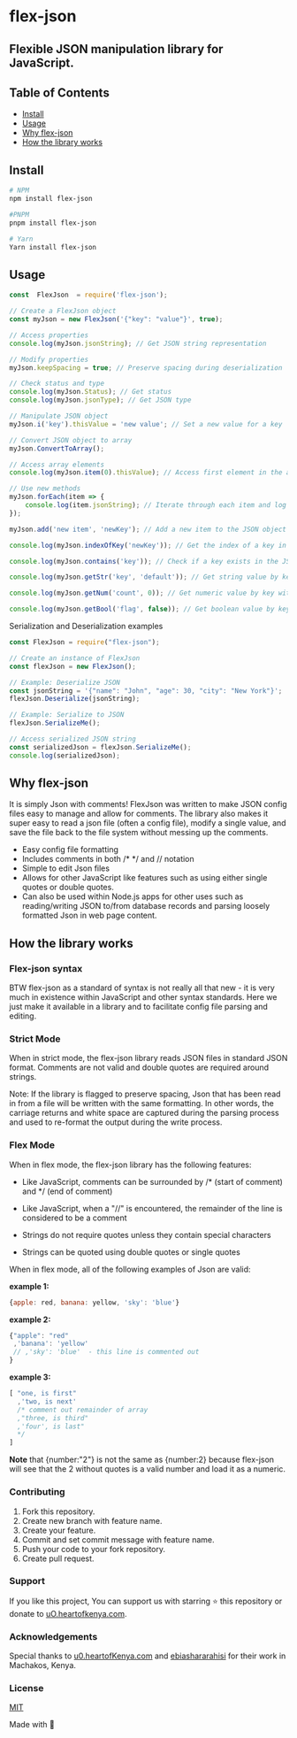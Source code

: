 # flex-json

## Flexible JSON manipulation library for JavaScript.

## Table of Contents

- [Install](#install)
- [Usage](#usage)
- [Why flex-json](#why-flex-json)
- [How the library works](#how-the-library-works)

## Install

```bash
# NPM
npm install flex-json

#PNPM
pnpm install flex-json

# Yarn
Yarn install flex-json

```

## Usage

```javascript
const  FlexJson  = require('flex-json');

// Create a FlexJson object
const myJson = new FlexJson('{"key": "value"}', true);

// Access properties
console.log(myJson.jsonString); // Get JSON string representation

// Modify properties
myJson.keepSpacing = true; // Preserve spacing during deserialization

// Check status and type
console.log(myJson.Status); // Get status
console.log(myJson.jsonType); // Get JSON type

// Manipulate JSON object
myJson.i('key').thisValue = 'new value'; // Set a new value for a key

// Convert JSON object to array
myJson.ConvertToArray();

// Access array elements
console.log(myJson.item(0).thisValue); // Access first element in the array

// Use new methods
myJson.forEach(item => {
    console.log(item.jsonString); // Iterate through each item and log JSON string
});

myJson.add('new item', 'newKey'); // Add a new item to the JSON object

console.log(myJson.indexOfKey('newKey')); // Get the index of a key in the JSON object

console.log(myJson.contains('key')); // Check if a key exists in the JSON object

console.log(myJson.getStr('key', 'default')); // Get string value by key with a default value

console.log(myJson.getNum('count', 0)); // Get numeric value by key with a default value

console.log(myJson.getBool('flag', false)); // Get boolean value by key with a default value

```

Serialization and Deserialization examples

```javascript
const FlexJson = require("flex-json");

// Create an instance of FlexJson
const flexJson = new FlexJson();

// Example: Deserialize JSON
const jsonString = '{"name": "John", "age": 30, "city": "New York"}';
flexJson.Deserialize(jsonString);

// Example: Serialize to JSON
flexJson.SerializeMe();

// Access serialized JSON string
const serializedJson = flexJson.SerializeMe();
console.log(serializedJson);
```

## Why flex-json

It is simply Json with comments! FlexJson was written to make JSON config files easy to manage and allow for comments. The library also makes it super easy to read a json file (often a config file), modify a single value, and save the file back to the file system without messing up the comments.

- Easy config file formatting
- Includes comments in both /* */ and // notation
- Simple to edit Json files
- Allows for other JavaScript like features such as using either single quotes or double quotes.
- Can also be used within Node.js apps for other uses such as reading/writing JSON to/from database records and parsing loosely formatted Json in web page content.

## How the library works

### Flex-json syntax

BTW flex-json as a standard of syntax is not really all that new - it is very much in existence within JavaScript and other syntax standards. Here we just make it available in a library and to facilitate config file parsing and editing.

### Strict Mode

When in strict mode, the flex-json library reads JSON files in standard JSON format. Comments are not valid and double quotes are required around strings.

Note: If the library is flagged to preserve spacing, Json that has been read in from a file will be written with the same formatting. In other words, the carriage returns and white space are captured during the parsing process and used to re-format the output during the write process.

### Flex Mode

When in flex mode, the flex-json library has the following features:

- Like JavaScript, comments can be surrounded by  /* (start of comment) and */ (end of comment)

- Like JavaScript, when a  "//" is encountered, the remainder of the line is considered to be a comment

- Strings do not require quotes unless they contain special characters

- Strings can be quoted using double quotes or single quotes
  
When in flex mode, all of the following examples of Json are valid:

__example 1:__

```javascript
{apple: red, banana: yellow, 'sky': 'blue'}
```

__example 2:__

```javascript
{"apple": "red"
 ,'banana': 'yellow'
 // ,'sky': 'blue'  - this line is commented out
}
```

__example 3:__

```javascript
[ "one, is first"
  ,'two, is next'
  /* comment out remainder of array
  ,"three, is third"
  ,'four', is last"
  */
]
```

__Note__ that {number:"2"} is not the same as {number:2} because flex-json will see that the 2 without quotes is a valid number and load it as a numeric.

### Contributing

1. Fork this repository.
2. Create new branch with feature name.
3. Create your feature.
4. Commit and set commit message with feature name.
5. Push your code to your fork repository.
6. Create pull request.

### Support

If you like this project, You can support us with starring ⭐ this repository or donate to [uO.heartofkenya.com](https://u0.heartofkenya.com/).

### Acknowledgements

Special thanks to [u0.heartofKenya.com](https://u0.heartofkenya.com/) and [ebiashararahisi](https://ebiashararahisi.com/) for their work in Machakos, Kenya.

### License

[MIT](LICENSE.txt)

Made with 💙